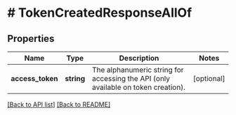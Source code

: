 # # TokenCreatedResponseAllOf

## Properties

Name | Type | Description | Notes
------------ | ------------- | ------------- | -------------
**access_token** | **string** | The alphanumeric string for accessing the API (only available on token creation). | [optional] 


[[Back to API list]](../../README.md#endpoints) [[Back to README]](../../README.md)
